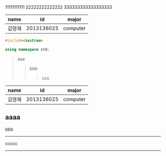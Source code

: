 11111111111
22222222222222
333333333333333333

| name | id | major |
|------|----|-------|
|김영재|2013136023|computer|
```C++
#include<iostrea>

using namespace std;
```

>aaa
>>bbb
>>>ccc

| name | id | major |
|------|----|-------|
|김영재|2013136023|computer|

aaaa
---------------------


bbb
****


ccccc
________
